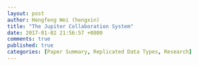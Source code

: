 ```yaml
---
layout: post
author: Hengfeng Wei (hengxin)
title: "The Jupiter Collaboration System"
date: 2017-01-02 21:56:57 +0800
comments: true
published: true
categories: [Paper Summary, Replicated Data Types, Research]
---
```

